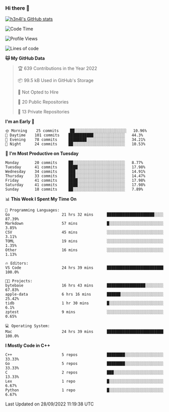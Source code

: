 ### Hi there 👋

[![h3n4l's GitHub stats](https://github-readme-stats.vercel.app/api?username=h3n4l&count_private=true&show_icons=true&theme=radical)](https://github.com/h3n4l/github-readme-stats)

<!--START_SECTION:waka-->
![Code Time](http://img.shields.io/badge/Code%20Time-709%20hrs%2023%20mins-blue)

![Profile Views](http://img.shields.io/badge/Profile%20Views-7-blue)

![Lines of code](https://img.shields.io/badge/From%20Hello%20World%20I%27ve%20Written-43%20Thousand%20lines%20of%20code-blue)

**🐱 My GitHub Data** 

> 🏆 639 Contributions in the Year 2022
 > 
> 📦 99.5 kB Used in GitHub's Storage 
 > 
> 🚫 Not Opted to Hire
 > 
> 📜 20 Public Repositories 
 > 
> 🔑 13 Private Repositories  
 > 
**I'm an Early 🐤** 

```text
🌞 Morning    25 commits     ██░░░░░░░░░░░░░░░░░░░░░░░   10.96% 
🌆 Daytime    101 commits    ███████████░░░░░░░░░░░░░░   44.3% 
🌃 Evening    78 commits     ████████░░░░░░░░░░░░░░░░░   34.21% 
🌙 Night      24 commits     ██░░░░░░░░░░░░░░░░░░░░░░░   10.53%

```
📅 **I'm Most Productive on Tuesday** 

```text
Monday       20 commits     ██░░░░░░░░░░░░░░░░░░░░░░░   8.77% 
Tuesday      41 commits     ████░░░░░░░░░░░░░░░░░░░░░   17.98% 
Wednesday    34 commits     ███░░░░░░░░░░░░░░░░░░░░░░   14.91% 
Thursday     33 commits     ███░░░░░░░░░░░░░░░░░░░░░░   14.47% 
Friday       41 commits     ████░░░░░░░░░░░░░░░░░░░░░   17.98% 
Saturday     41 commits     ████░░░░░░░░░░░░░░░░░░░░░   17.98% 
Sunday       18 commits     ██░░░░░░░░░░░░░░░░░░░░░░░   7.89%

```


📊 **This Week I Spent My Time On** 

```text
💬 Programming Languages: 
Go                       21 hrs 32 mins      █████████████████████░░░░   87.39% 
Markdown                 57 mins             █░░░░░░░░░░░░░░░░░░░░░░░░   3.85% 
CSV                      45 mins             ░░░░░░░░░░░░░░░░░░░░░░░░░   3.11% 
TOML                     19 mins             ░░░░░░░░░░░░░░░░░░░░░░░░░   1.35% 
Other                    16 mins             ░░░░░░░░░░░░░░░░░░░░░░░░░   1.13%

🔥 Editors: 
VS Code                  24 hrs 39 mins      █████████████████████████   100.0%

🐱‍💻 Projects: 
bytebase                 16 hrs 43 mins      █████████████████░░░░░░░░   67.83% 
apple-data               6 hrs 16 mins       ██████░░░░░░░░░░░░░░░░░░░   25.42% 
tidb                     1 hr 30 mins        █░░░░░░░░░░░░░░░░░░░░░░░░   6.1% 
zptest                   9 mins              ░░░░░░░░░░░░░░░░░░░░░░░░░   0.65%

💻 Operating System: 
Mac                      24 hrs 39 mins      █████████████████████████   100.0%

```

**I Mostly Code in C++** 

```text
C++                      5 repos             ████████░░░░░░░░░░░░░░░░░   33.33% 
Go                       5 repos             ████████░░░░░░░░░░░░░░░░░   33.33% 
C                        2 repos             ███░░░░░░░░░░░░░░░░░░░░░░   13.33% 
Lex                      1 repo              █░░░░░░░░░░░░░░░░░░░░░░░░   6.67% 
Python                   1 repo              █░░░░░░░░░░░░░░░░░░░░░░░░   6.67%

```



 Last Updated on 28/09/2022 11:19:38 UTC
<!--END_SECTION:waka-->

